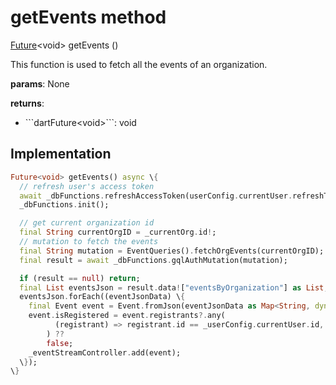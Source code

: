 


# getEvents method








[Future](https://api.flutter.dev/flutter/dart-async/Future-class.html)&lt;void> getEvents
()





<p>This function is used to fetch all the events of an organization.</p>
<p><strong>params</strong>:
  None</p>
<p><strong>returns</strong>:</p>
<ul>
<li>```dartFuture&lt;void&gt;```: void</li>
</ul>



## Implementation

```dart
Future<void> getEvents() async \{
  // refresh user's access token
  await _dbFunctions.refreshAccessToken(userConfig.currentUser.refreshToken!);
  _dbFunctions.init();

  // get current organization id
  final String currentOrgID = _currentOrg.id!;
  // mutation to fetch the events
  final String mutation = EventQueries().fetchOrgEvents(currentOrgID);
  final result = await _dbFunctions.gqlAuthMutation(mutation);

  if (result == null) return;
  final List eventsJson = result.data!["eventsByOrganization"] as List;
  eventsJson.forEach((eventJsonData) \{
    final Event event = Event.fromJson(eventJsonData as Map<String, dynamic>);
    event.isRegistered = event.registrants?.any(
          (registrant) => registrant.id == _userConfig.currentUser.id,
        ) ??
        false;
    _eventStreamController.add(event);
  \});
\}
```







